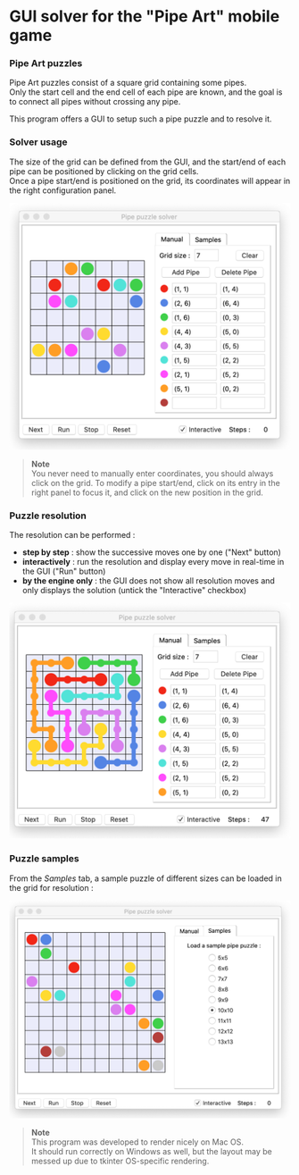 # GUI solver for the "Pipe Art" mobile game


### Pipe Art puzzles
Pipe Art puzzles consist of a square grid containing some pipes.  
Only the start cell and the end cell of each pipe are known, and the goal is to connect all pipes without crossing any pipe.

This program offers a GUI to setup such a pipe puzzle and to resolve it.

### Solver usage

The size of the grid can be defined from the GUI, and the start/end of each pipe can be positioned by clicking on the grid cells.  
Once a pipe start/end is positioned on the grid, its coordinates will appear in the right configuration panel.

![Pipe Puzzle image 1](./images/pipe-puzzle-image-1.png)

> **Note**  
>You never need to manually enter coordinates, you should always click on the grid.
>To modify a pipe start/end, click on its entry in the right panel to focus it, and click on the new position in the grid.


### Puzzle resolution

The resolution can be performed :
 - **step by step** : show the successive moves one by one ("Next" button)
 - **interactively** : run the resolution and display every move in real-time in the GUI ("Run" button)
 - **by the engine only** : the GUI does not show all resolution moves and only displays the solution (untick the "Interactive" checkbox)

![Pipe Puzzle image 2](./images/pipe-puzzle-image-2.png)


### Puzzle samples

From the _Samples_ tab, a sample puzzle of different sizes can be loaded in the grid for resolution :
 
![Pipe Puzzle image 3](./images/pipe-puzzle-image-3.png)


> **Note**  
>This program was developed to render nicely on Mac OS.  
>It should run correctly on Windows as well, but the layout may be messed up due to tkinter OS-specific rendering.
